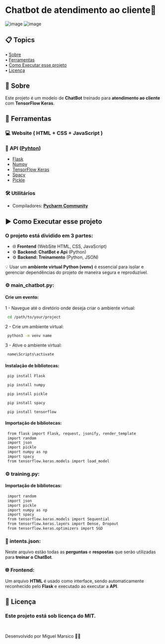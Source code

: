 <h1>
    Chatbot de atendimento ao cliente🤖
</h1>

![image](https://github.com/Miguel-Marsico/Customer-Service-ChatBot/assets/158609724/3006dff5-3f15-41e5-a4aa-7370cc9b45b8)
![image](https://github.com/Miguel-Marsico/Customer-Service-ChatBot/assets/158609724/51ed029e-ec9e-4465-aefa-7c3cf215953b)

 ## 📋 Topics
<div>
 • <a href="#-about">Sobre</a> </br>
 • <a href="#-tools">Ferramentas</a> </br>
 • <a href="#-how-to-execute-the-project">Como Executar esse projeto</a> </br>    
 • <a href="#-license">Licença</a></br>
</div>

## 📗 Sobre

Este projeto é um modelo de **ChatBot** treinado para **atendimento ao cliente** com **TensorFlow Keras**.

## 🔧 Ferramentas

### 💻 Website ( HTML + CSS + JavaScript )

### 🔄 **API** ([Pyhton](https://www.python.org))

- [Flask](https://flask.palletsprojects.com/en/3.0.x/installation/#python-version)
- [Numpy]( https://numpy.org)
- [TensorFlow Keras](https://www.tensorflow.org/guide/keras?hl=pt-br)
- [Spacy](https://spacy.io)
- [Pickle](https://docs.python.org/3/library/pickle.html)

### 🛠️ **Utilitários** 

- Compiladores: **[Pycharm Community](https://www.jetbrains.com/pt-br/pycharm/)** 

## ▶ Como Executar esse projeto
### O projeto está dividido em **3** partes:

 - 🌐 **Frontend** (WebSite HTML, CSS, JavaScript)
 - ⚙️ **Backend: ChatBot e Api** (Python)
 - ⚙️ **Backend: Treinamento** (Python, JSON)

💡 Usar um **ambiente virtual Python (venv)** é essencial para isolar e gerenciar dependências do projeto de maneira segura e reproduzível.

### ⚙️ main_chatbot.py:

#### Crie um evento:

1 - Navegue até o diretório onde deseja criar o ambiente virtual:
```bash
 cd /path/to/your/project
```
2 - Crie um ambiente virtual:
```bash
 python3 -m venv name
```
3 - Ative o ambiente virtual:
```bash
 name\Scripts\activate
```

#### Instalação de bibliotecas:

```bash
 pip install Flask
```
```bash
 pip install numpy
``` 
```bash
 pip install pickle
```
```bash
 pip install spacy
```
```bash
 pip install tensorflow
```

#### Importação de bibliotecas:
```bash
 from flask import Flask, request, jsonify, render_template
 import random
 import json
 import pickle
 import numpy as np
 import spacy
 from tensorflow.keras.models import load_model
```
### ⚙️ training.py:

#### Importação de bibliotecas:
```bash
 import random
 import json
 import pickle
 import numpy as np
 import spacy
 from tensorflow.keras.models import Sequential
 from tensorflow.keras.layers import Dense, Dropout
 from tensorflow.keras.optimizers import SGD
```

### 📖 intents.json:

Neste arquivo estão todas as **perguntas** e **respostas** que serão utilizadas para **treinar o ChatBot**.

### 🌐 Frontend:

Um arquivo **HTML** é usado como interface, sendo automaticamente reconhecido pelo **Flask** e executado ao executar a **API**.

## 📜 Licença

### Este projeto está sob licença do MIT. 
<br>

Desenvolvido por Miguel Marsico 👋🏻
